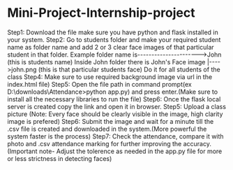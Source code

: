 # Mini-Project-Internship-project
Step1: Download the file make sure you have python and flask installed in your system.
Step2: Go to students folder and make your required student name as folder name and add 2 or 3 clear face images of that particular student in that folder. 
Example folder name is---------------------->John                (this is students name)
Inside John folder there is John's Face image |---->john.png     (this is that particular students face)
Do it for all students of the class
Step4: Make sure to use required background image via url in the index.html file)
Step5: Open the file path in command prompt(ex D:\downloads\Attendance>python app.py) and press enter.(Make sure to install all the necessary libraries to run the file)
Step6: Once the flask local server is created copy the link and open it in browser.
Step5: Upload a class picture (Note: Every face should be clearly visible in the image, high clarity image is prefered)
Step6: Submit the image and wait for a minute till the .csv file is created and downloaded in the system.(More powerful the system faster is the process)
Step7: Check the attendance, compare it with photo and .csv attendance marking for further improving the accuracy.
(Important note- Adjust the tolerence as needed in the app.py file for more or less strictness in detecting faces)  
